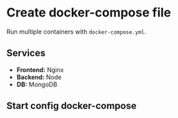 # Create docker-compose file
Run multiple containers with `docker-compose.yml`.

## Services

- **Frontend:** Nginx
- **Backend:** Node
- **DB:** MongoDB

## Start config docker-compose

```prompt
```
